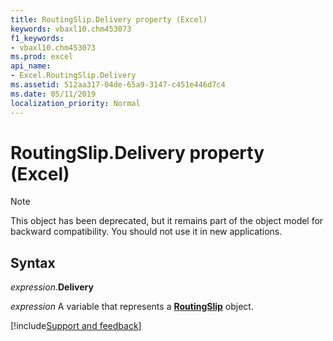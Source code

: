 ```yaml
---
title: RoutingSlip.Delivery property (Excel)
keywords: vbaxl10.chm453073
f1_keywords:
- vbaxl10.chm453073
ms.prod: excel
api_name:
- Excel.RoutingSlip.Delivery
ms.assetid: 512aa317-04de-65a9-3147-c451e446d7c4
ms.date: 05/11/2019
localization_priority: Normal
---
```



# RoutingSlip.Delivery property (Excel)

> [!NOTE] 
> This object has been deprecated, but it remains part of the object model for backward compatibility. You should not use it in new applications.

## Syntax

_expression_.**Delivery**

_expression_ A variable that represents a **[RoutingSlip](Excel.RoutingSlip.md)** object.



[!include[Support and feedback](~/includes/feedback-boilerplate.md)]